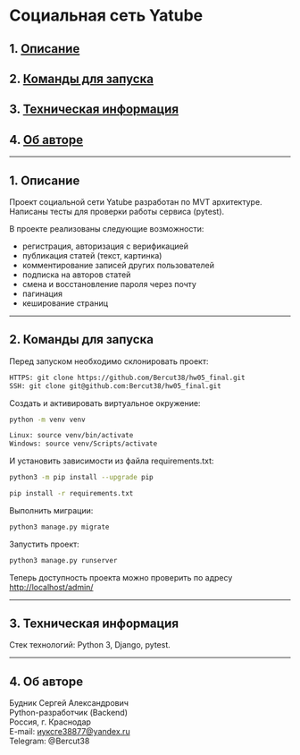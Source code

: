 # Социальная сеть Yatube

## 1. [Описание](#1)
## 2. [Команды для запуска](#2)
## 3. [Техническая информация](#3)
## 4. [Об авторе](#4)

---
## 1. Описание <a id=1></a>

Проект cоциальной сети Yatube разработан по MVT архитектуре.  
Написаны тесты для проверки работы сервиса (pytest).

В проекте реализованы следующие возможности:
- регистрация, авторизация с верификацией
- публикация статей (текст, картинка)
- комментирование записей других пользователей
- подписка на авторов статей
- смена и восстановление пароля через почту
- пагинация
- кеширование страниц

---
## 2. Команды для запуска <a id=2></a>

Перед запуском необходимо склонировать проект:
```bash
HTTPS: git clone https://github.com/Bercut38/hw05_final.git
SSH: git clone git@github.com:Bercut38/hw05_final.git
```

Cоздать и активировать виртуальное окружение:
```bash
python -m venv venv
```
```bash
Linux: source venv/bin/activate
Windows: source venv/Scripts/activate
```

И установить зависимости из файла requirements.txt:
```bash
python3 -m pip install --upgrade pip
```
```bash
pip install -r requirements.txt
```

Выполнить миграции:
```bash
python3 manage.py migrate
```

Запустить проект:
```bash
python3 manage.py runserver
```

Теперь доступность проекта можно проверить по адресу [http://localhost/admin/](http://localhost/admin/)

---
## 3. Техническая информация <a id=3></a>

Стек технологий: Python 3, Django, pytest.

---
## 4. Об авторе <a id=4></a>

Будник Сергей Александрович  
Python-разработчик (Backend)  
Россия, г. Краснодар  
E-mail: иуксге38877@yandex.ru  
Telegram: @Bercut38
